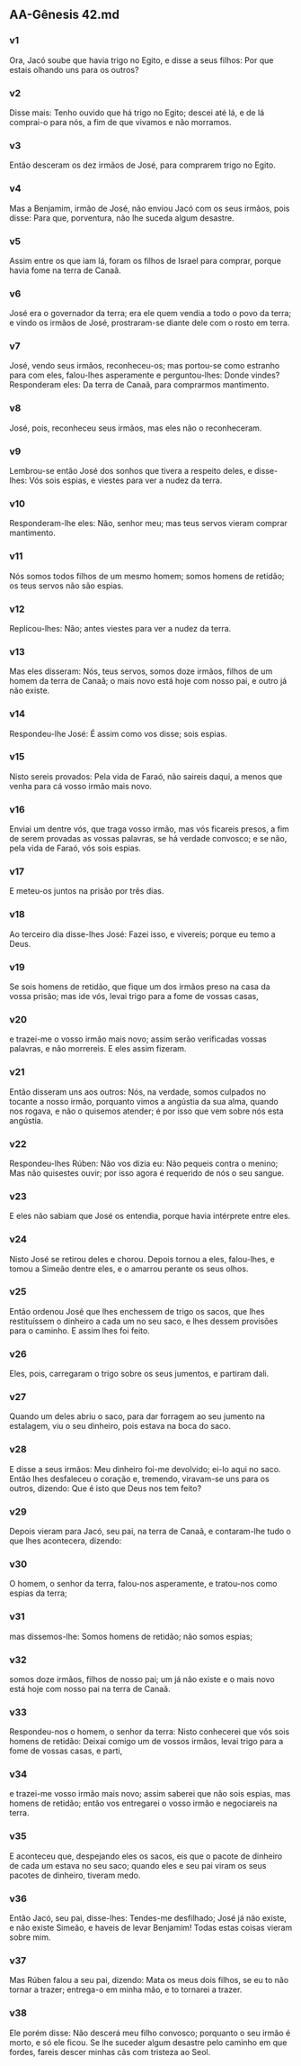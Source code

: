 ## AA-Gênesis 42.md
### v1
 Ora, Jacó soube que havia trigo no Egito, e disse a seus filhos: Por que estais olhando uns para os outros?
### v2
 Disse mais: Tenho ouvido que há trigo no Egito; descei até lá, e de lá comprai-o para nós, a fim de que vivamos e não morramos.
### v3
 Então desceram os dez irmãos de José, para comprarem trigo no Egito.
### v4
 Mas a Benjamim, irmão de José, não enviou Jacó com os seus irmãos, pois disse: Para que, porventura, não lhe suceda algum desastre.
### v5
 Assim entre os que iam lá, foram os filhos de Israel para comprar, porque havia fome na terra de Canaã.
### v6
 José era o governador da terra; era ele quem vendia a todo o povo da terra; e vindo os irmãos de José, prostraram-se diante dele com o rosto em terra.
### v7
 José, vendo seus irmãos, reconheceu-os; mas portou-se como estranho para com eles, falou-lhes asperamente e perguntou-lhes: Donde vindes? Responderam eles: Da terra de Canaã, para comprarmos mantimento.
### v8
 José, pois, reconheceu seus irmãos, mas eles não o reconheceram.
### v9
 Lembrou-se então José dos sonhos que tivera a respeito deles, e disse-lhes: Vós sois espias, e viestes para ver a nudez da terra.
### v10
 Responderam-lhe eles: Não, senhor meu; mas teus servos vieram comprar mantimento.
### v11
 Nós somos todos filhos de um mesmo homem; somos homens de retidão; os teus servos não são espias.
### v12
 Replicou-lhes: Não; antes viestes para ver a nudez da terra.
### v13
 Mas eles disseram: Nós, teus servos, somos doze irmãos, filhos de um homem da terra de Canaã; o mais novo está hoje com nosso pai, e outro já não existe.
### v14
 Respondeu-lhe José: É assim como vos disse; sois espias.
### v15
 Nisto sereis provados: Pela vida de Faraó, não saireis daqui, a menos que venha para cá vosso irmão mais novo.
### v16
 Enviai um dentre vós, que traga vosso irmão, mas vós ficareis presos, a fim de serem provadas as vossas palavras, se há verdade convosco; e se não, pela vida de Faraó, vós sois espias.
### v17
 E meteu-os juntos na prisão por três dias.
### v18
 Ao terceiro dia disse-lhes José: Fazei isso, e vivereis; porque eu temo a Deus.
### v19
 Se sois homens de retidão, que fique um dos irmãos preso na casa da vossa prisão; mas ide vós, levai trigo para a fome de vossas casas,
### v20
 e trazei-me o vosso irmão mais novo; assim serão verificadas vossas palavras, e não morrereis. E eles assim fizeram.
### v21
 Então disseram uns aos outros: Nós, na verdade, somos culpados no tocante a nosso irmão, porquanto vimos a angústia da sua alma, quando nos rogava, e não o quisemos atender; é por isso que vem sobre nós esta angústia.
### v22
 Respondeu-lhes Rúben: Não vos dizia eu: Não pequeis contra o menino; Mas não quisestes ouvir; por isso agora é requerido de nós o seu sangue.
### v23
 E eles não sabiam que José os entendia, porque havia intérprete entre eles.
### v24
 Nisto José se retirou deles e chorou. Depois tornou a eles, falou-lhes, e tomou a Simeão dentre eles, e o amarrou perante os seus olhos.
### v25
 Então ordenou José que lhes enchessem de trigo os sacos, que lhes restituíssem o dinheiro a cada um no seu saco, e lhes dessem provisões para o caminho. E assim lhes foi feito.
### v26
 Eles, pois, carregaram o trigo sobre os seus jumentos, e partiram dali.
### v27
 Quando um deles abriu o saco, para dar forragem ao seu jumento na estalagem, viu o seu dinheiro, pois estava na boca do saco.
### v28
 E disse a seus irmãos: Meu dinheiro foi-me devolvido; ei-lo aqui no saco. Então lhes desfaleceu o coração e, tremendo, viravam-se uns para os outros, dizendo: Que é isto que Deus nos tem feito?
### v29
 Depois vieram para Jacó, seu pai, na terra de Canaã, e contaram-lhe tudo o que lhes acontecera, dizendo:
### v30
 O homem, o senhor da terra, falou-nos asperamente, e tratou-nos como espias da terra;
### v31
 mas dissemos-lhe: Somos homens de retidão; não somos espias;
### v32
 somos doze irmãos, filhos de nosso pai; um já não existe e o mais novo está hoje com nosso pai na terra de Canaã.
### v33
 Respondeu-nos o homem, o senhor da terra: Nisto conhecerei que vós sois homens de retidão: Deixai comigo um de vossos irmãos, levai trigo para a fome de vossas casas, e parti,
### v34
 e trazei-me vosso irmão mais novo; assim saberei que não sois espias, mas homens de retidão; então vos entregarei o vosso irmão e negociareis na terra.
### v35
 E aconteceu que, despejando eles os sacos, eis que o pacote de dinheiro de cada um estava no seu saco; quando eles e seu pai viram os seus pacotes de dinheiro, tiveram medo.
### v36
 Então Jacó, seu pai, disse-lhes: Tendes-me desfilhado; José já não existe, e não existe Simeão, e haveis de levar Benjamim! Todas estas coisas vieram sobre mim.
### v37
 Mas Rúben falou a seu pai, dizendo: Mata os meus dois filhos, se eu to não tornar a trazer; entrega-o em minha mão, e to tornarei a trazer.
### v38
 Ele porém disse: Não descerá meu filho convosco; porquanto o seu irmão é morto, e só ele ficou. Se lhe suceder algum desastre pelo caminho em que fordes, fareis descer minhas cãs com tristeza ao Seol.

